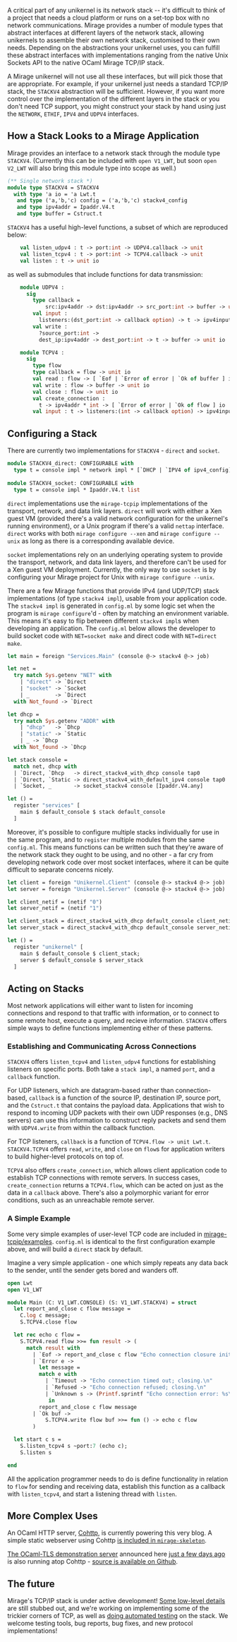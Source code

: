 A critical part of any unikernel is its network stack -- it's difficult to think of a project that needs a cloud platform or runs on a set-top box with no network communications. Mirage provides a number of module types that abstract interfaces at different layers of the network stack, allowing unikernels to assemble their own network stack, customised to their own needs. Depending on the abstractions your unikernel uses, you can fulfill these abstract interfaces with implementations ranging from the native Unix Sockets API to the native OCaml Mirage TCP/IP stack.

A Mirage unikernel will not use all these interfaces, but will pick those that are appropriate. For example, if your unikernel just needs a standard TCP/IP stack, the `STACKV4` abstraction will be sufficient. However, if you want more control over the implementation of the different layers in the stack or you don't need TCP support, you might construct your stack by hand using just the `NETWORK`, `ETHIF`, `IPV4` and `UDPV4` interfaces.

## How a Stack Looks to a Mirage Application

Mirage provides an interface to a network stack through the module type `STACKV4`.  (Currently this can be included with `open V1_LWT`, but soon `open V2_LWT` will also bring this module type into scope as well.)

```OCaml
(** Single network stack *)                                                     
module type STACKV4 = STACKV4                                                   
  with type 'a io = 'a Lwt.t                                                    
   and type ('a,'b,'c) config = ('a,'b,'c) stackv4_config                       
   and type ipv4addr = Ipaddr.V4.t                                              
   and type buffer = Cstruct.t 
```

`STACKV4` has a useful high-level functions, a subset of which are reproduced below:

```OCaml
    val listen_udpv4 : t -> port:int -> UDPV4.callback -> unit
    val listen_tcpv4 : t -> port:int -> TCPV4.callback -> unit
    val listen : t -> unit io
```

as well as submodules that include functions for data transmission:

```OCaml
    module UDPV4 :
      sig
        type callback =
            src:ipv4addr -> dst:ipv4addr -> src_port:int -> buffer -> unit io
        val input :
          listeners:(dst_port:int -> callback option) -> t -> ipv4input
        val write :
          ?source_port:int ->
          dest_ip:ipv4addr -> dest_port:int -> t -> buffer -> unit io
```

```OCaml
    module TCPV4 :
      sig
        type flow
        type callback = flow -> unit io
        val read : flow -> [ `Eof | `Error of error | `Ok of buffer ] io
        val write : flow -> buffer -> unit io
        val close : flow -> unit io
        val create_connection :
          t -> ipv4addr * int -> [ `Error of error | `Ok of flow ] io
        val input : t -> listeners:(int -> callback option) -> ipv4input
```

## Configuring a Stack

There are currently two implementations for `STACKV4` - `direct` and `socket`.

```OCaml
module STACKV4_direct: CONFIGURABLE with                                        
  type t = console impl * network impl * [`DHCP | `IPV4 of ipv4_config]         
                                                                                
module STACKV4_socket: CONFIGURABLE with                                        
  type t = console impl * Ipaddr.V4.t list  
```

`direct` implementations use the `mirage-tcpip` implementations of the transport, network, and data link layers.
`direct` will work with either a Xen guest VM (provided there's a valid network configuration for the unikernel's running environment), or a Unix program if there's a valid `nettap` interface.  `direct` works with both `mirage configure --xen` and `mirage configure --unix` as long as there is a corresponding available device.

`socket` implementations rely on an underlying operating system to provide the transport, network, and data link layers, and therefore can't be used for a Xen guest VM deployment.  Currently, the only way to use `socket` is by configuring your Mirage project for Unix with `mirage configure --unix`.

There are a few Mirage functions that provide IPv4 (and UDP/TCP) stack implementations (of type `stackv4 impl`), usable from your application code.  The `stackv4 impl` is generated in `config.ml` by some logic set when the program is `mirage configure`'d - often by matching an environment variable.  This means it's easy to flip between different `stackv4 impl`s when developing an application.  The `config.ml` below allows the developer to build socket code with `NET=socket make` and direct code with `NET=direct make`.

```OCaml
let main = foreign "Services.Main" (console @-> stackv4 @-> job)

let net =
  try match Sys.getenv "NET" with
    | "direct" -> `Direct
    | "socket" -> `Socket
    | _        -> `Direct
  with Not_found -> `Direct

let dhcp =
  try match Sys.getenv "ADDR" with
    | "dhcp"   -> `Dhcp
    | "static" -> `Static
    | _ -> `Dhcp
  with Not_found -> `Dhcp

let stack console =
  match net, dhcp with
  | `Direct, `Dhcp   -> direct_stackv4_with_dhcp console tap0
  | `Direct, `Static -> direct_stackv4_with_default_ipv4 console tap0
  | `Socket, _       -> socket_stackv4 console [Ipaddr.V4.any]

let () =
  register "services" [
    main $ default_console $ stack default_console
  ]
```

Moreover, it's possible to configure multiple stacks individually for use in the same program, and to `register` multiple modules from the same `config.ml`.  This means functions can be written such that they're aware of the network stack they ought to be using, and no other - a far cry from developing network code over most socket interfaces, where it can be quite difficult to separate concerns nicely.

```OCaml
let client = foreign "Unikernel.Client" (console @-> stackv4 @-> job)
let server = foreign "Unikernel.Server" (console @-> stackv4 @-> job) 

let client_netif = (netif "0")
let server_netif = (netif "1") 

let client_stack = direct_stackv4_with_dhcp default_console client_netif
let server_stack = direct_stackv4_with_dhcp default_console server_netif

let () = 
  register "unikernel" [
    main $ default_console $ client_stack;
    server $ default_console $ server_stack 
  ]

```

## Acting on Stacks

Most network applications will either want to listen for incoming connections and respond to that traffic with information, or to connect to some remote host, execute a query, and recieve information.  `STACKV4` offers simple ways to define functions implementing either of these patterns.

### Establishing and Communicating Across Connections

`STACKV4` offers `listen_tcpv4` and `listen_udpv4` functions for establishing listeners on specific ports.  Both take a `stack impl`, a named `port`, and a `callback` function.  

For UDP listeners, which are datagram-based rather than connection-based, `callback` is a function of the source IP, destination IP, source port, and the `Cstruct.t` that contains the payload data.  Applications that wish to respond to incoming UDP packets with their own UDP responses (e.g., DNS servers) can use this information to construct reply packets and send them with `UDPV4.write` from within the callback function.

For TCP listeners, `callback` is a function of `TCPV4.flow -> unit Lwt.t`.  `STACKV4.TCPV4` offers `read`, `write`, and `close` on `flow`s for application writers to build higher-level protocols on top of. 

`TCPV4` also offers `create_connection`, which allows client application code to establish TCP connections with remote servers.  In success cases, `create_connection` returns a `TCPV4.flow`, which can be acted on just as the data in a `callback` above.  There's also a polymorphic variant for error conditions, such as an unreachable remote server.

### A Simple Example

Some very simple examples of user-level TCP code are included in [mirage-tcpip/examples](https://github.com/mirage/mirage-tcpip/tree/master/examples).  `config.ml` is identical to the first configuration example above, and will build a `direct` stack by default.

Imagine a very simple application - one which simply repeats any data back to the sender, until the sender gets bored and wanders off.

```OCaml
open Lwt
open V1_LWT

module Main (C: V1_LWT.CONSOLE) (S: V1_LWT.STACKV4) = struct
  let report_and_close c flow message =
    C.log c message;
    S.TCPV4.close flow

  let rec echo c flow =
    S.TCPV4.read flow >>= fun result -> (
      match result with  
        | `Eof -> report_and_close c flow "Echo connection closure initiated."
        | `Error e -> 
          let message = 
          match e with 
            | `Timeout -> "Echo connection timed out; closing.\n"
            | `Refused -> "Echo connection refused; closing.\n"
            | `Unknown s -> (Printf.sprintf "Echo connection error: %s\n" s)
             in
          report_and_close c flow message
        | `Ok buf ->
            S.TCPV4.write flow buf >>= fun () -> echo c flow
        ) 

  let start c s = 
    S.listen_tcpv4 s ~port:7 (echo c);
    S.listen s

end
```

All the application programmer needs to do is define functionality in relation to `flow` for sending and receiving data, establish this function as a callback with `listen_tcpv4`, and start a listening thread with `listen`.

## More Complex Uses

An OCaml HTTP server, [Cohttp](http://www.github.com/mirage/ocaml-cohttp), is currently powering this very blog.  A simple static webserver using Cohttp [is included in `mirage-skeleton`](https://github.com/mirage/mirage-skeleton/tree/master/static_website).

[The OCaml-TLS demonstration server](https://tls.openmirage.org/) announced here [just a few days ago](http://openmirage.org/blog/introducing-ocaml-tls) is also running atop Cohttp - [source is available on Github](https://github.com/mirleft/tls-demo-server).

## The future

Mirage's TCP/IP stack is under active development!  [Some low-level details](https://github.com/mirage/mirage-tcpip/search?q=TODO&ref=cmdform) are still stubbed out, and we're working on implementing some of the trickier corners of TCP, as well as [doing automated testing](http://somerandomidiot.com/blog/2014/05/22/throwing-some-fuzzy-dice/) on the stack.  We welcome testing tools, bug reports, bug fixes, and new protocol implementations!  
